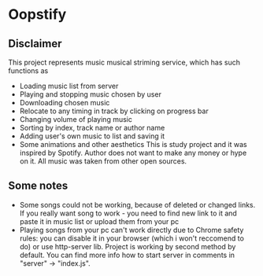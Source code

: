 # Oopstify

## Disclaimer
This project represents music musical striming service, which has such functions as
* Loading music list from server
* Playing and stopping music chosen by user
* Downloading chosen music
* Relocate to any timing in track by clicking on progress bar
* Changing volume of playing music
* Sorting by index, track name or author name
* Adding user's own music to list and saving it
* Some animations and other aesthetics
This is study project and it was inspired by Spotify. Author does not want to make any money or hype on it.
All music was taken from other open sources.

## Some notes
* Some songs could not be working, because of deleted or changed links. If you really want song to work - you need to find new link to it and paste it in music list or upload them from your pc
* Playing songs from your pc can't work directly due to Chrome safety rules: you can disable it in your browser (which i won't reccomend to do) or use http-server lib. Project is working by second method by default. You can find more info how to start server in comments in "server" -> "index.js". 
